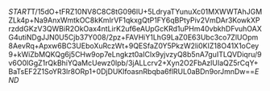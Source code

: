 $START$T/15dO+tFRZ10NV8C8C8tG096lU+5LdryaTYunuXc01MXWWTAhJGMZLk4p+Na9AnxWmtkOC8kKmIrVF1qkxgQtP1FY6qBPtyPiv2VmDAr3KowkXPrzddGKzV3QWBiR2OkOax4ntLirK2uf6eAUpGcKRd1uPHm40vbkhDFvuhOAXG4utiNDgJJN0U5Cjb37Y008/2pz+FAVHiY1LhG9LaZ0E63Ubc3co7ZlUOpm8AevRq+Apxw6BC3UEboXuRczWt+9QESfaZ0Y5PkzW2li0KIZ18O41X1oCey9+kWiZbMQKQg6j5CHw9op7eLngkzt0aIClx9yjvzyQ8b5nA7guITLQVDiqru/9v6O0lGgZ1rQkBhiYQaMcUewz0lpb/3jALLcrv2+Xyn2O2FbAzlUIaQZ5rCqY+BaTsEF2Z1SoYR3lr8ORp1+0DjDUKlfoasnRbqba6flRUL0aBDn9orJmnDw==$END$